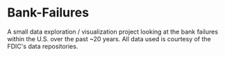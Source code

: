 # Bank-Failures
A small data exploration / visualization project looking at the bank failures within the U.S. over the past ~20 years. 
All data used is courtesy of the FDIC's data repositories.  
